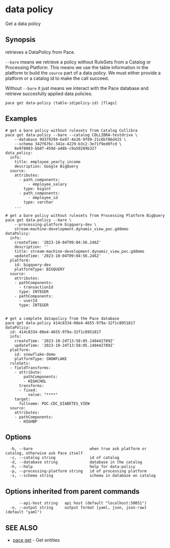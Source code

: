 # data policy

Get a data policy

## Synopsis

retrieves a DataPolicy from Pace.

`--bare` means we retrieve a policy without RuleSets from a Catalog or Processing Platform. This means we use the table information in the platform to build the `source` part of a data policy. We must either provide a platform or a catalog id to make the call succeed.

Without `--bare` it just means we interact with the Pace database and retrieve succesfully applied data policies.

```
pace get data-policy (table-id|policy-id) [flags]
```

## Examples

```
# get a bare policy without rulesets from Catalog Collibra
pace get data-policy --bare --catalog COLLIBRA-testdrive \
	--database 99379294-6e87-4e26-9f09-21c6bf86d415 \
	--schema 342f676c-341e-4229-b3c2-3e71f9ed0fcd \
	6e978083-bb8f-459d-a48b-c9a50289b327
data_policy:
  info:
    title: employee_yearly_income
    description: Google BigQuery
  source:
    attributes:
      - path_components:
          - employee_salary
        type: bigint
      - path_components:
          - employee_id
        type: varchar
	...

# get a bare policy without rulesets from Processing Platform BigQuery
pace get data-policy --bare \
	--processing-platform bigquery-dev \
	stream-machine-development.dynamic_view_poc.gddemo
dataPolicy:
  info:
    createTime: '2023-10-04T09:04:56.246Z'
    description: ''
    title: stream-machine-development.dynamic_view_poc.gddemo
    updateTime: '2023-10-04T09:04:56.246Z'
  platform:
    id: bigquery-dev
    platformType: BIGQUERY
  source:
    attributes:
    - pathComponents:
      - transactionId
      type: INTEGER
    - pathComponents:
      - userId
      type: INTEGER


# get a complete datapolicy from the Pace database
pace get data-policy 414c8334-08e4-4655-979a-32f1c8951817
dataPolicy:
  id: 414c8334-08e4-4655-979a-32f1c8951817
  info:
    createTime: '2023-10-24T13:58:05.140442789Z'
    updateTime: '2023-10-24T13:58:05.140442789Z'
  platform:
    id: snowflake-demo
    platformType: SNOWFLAKE
  ruleSets:
  - fieldTransforms:
    - attribute:
        pathComponents:
        - HIGHCHOL
      transforms:
      - fixed:
          value: "****"
    target:
      fullname: POC.CDC_DIABETES_VIEW
  source:
    attributes:
    - pathComponents:
      - HIGHBP
```

## Options

```
  -b, --bare                         when true ask platform or catalog, otherwise ask Pace itself
  -c, --catalog string               id of catalog
  -d, --database string              database in the catalog
  -h, --help                         help for data-policy
  -p, --processing-platform string   id of processing platform
  -s, --schema string                schema in database on catalog
```

## Options inherited from parent commands

```
      --api-host string   api host (default "localhost:50051")
  -o, --output string     output format [yaml, json, json-raw] (default "yaml")
```

## SEE ALSO

* [pace get](pace\_get.md) - Get entities
